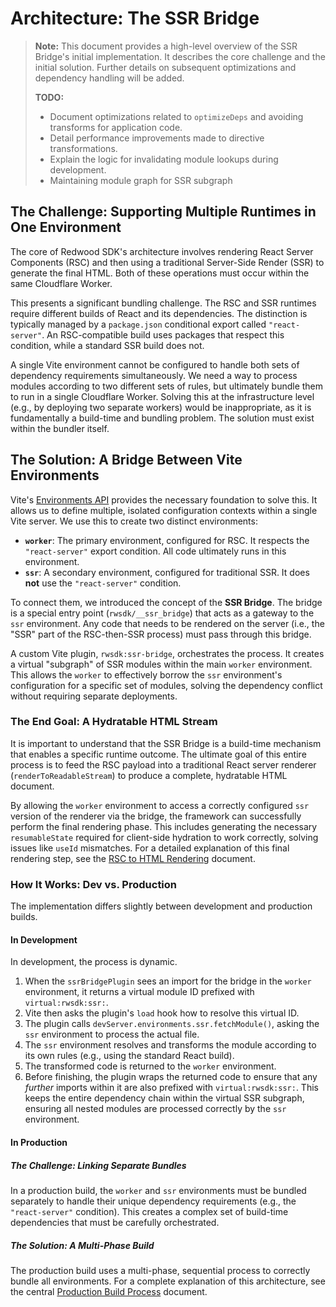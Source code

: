 # Architecture: The SSR Bridge

> **Note:** This document provides a high-level overview of the SSR Bridge's initial implementation. It describes the core challenge and the initial solution. Further details on subsequent optimizations and dependency handling will be added.
>
> **TODO:**
> - Document optimizations related to `optimizeDeps` and avoiding transforms for application code.
> - Detail performance improvements made to directive transformations.
> - Explain the logic for invalidating module lookups during development.
> - Maintaining module graph for SSR subgraph

## The Challenge: Supporting Multiple Runtimes in One Environment

The core of Redwood SDK's architecture involves rendering React Server Components (RSC) and then using a traditional Server-Side Render (SSR) to generate the final HTML. Both of these operations must occur within the same Cloudflare Worker.

This presents a significant bundling challenge. The RSC and SSR runtimes require different builds of React and its dependencies. The distinction is typically managed by a `package.json` conditional export called `"react-server"`. An RSC-compatible build uses packages that respect this condition, while a standard SSR build does not.

A single Vite environment cannot be configured to handle both sets of dependency requirements simultaneously. We need a way to process modules according to two different sets of rules, but ultimately bundle them to run in a single Cloudflare Worker. Solving this at the infrastructure level (e.g., by deploying two separate workers) would be inappropriate, as it is fundamentally a build-time and bundling problem. The solution must exist within the bundler itself.

## The Solution: A Bridge Between Vite Environments

Vite's [Environments API](https://vitejs.dev/guide/api-vite-environment.html) provides the necessary foundation to solve this. It allows us to define multiple, isolated configuration contexts within a single Vite server. We use this to create two distinct environments:
-   **`worker`**: The primary environment, configured for RSC. It respects the `"react-server"` export condition. All code ultimately runs in this environment.
-   **`ssr`**: A secondary environment, configured for traditional SSR. It does **not** use the `"react-server"` condition.

To connect them, we introduced the concept of the **SSR Bridge**. The bridge is a special entry point (`rwsdk/__ssr_bridge`) that acts as a gateway to the `ssr` environment. Any code that needs to be rendered on the server (i.e., the "SSR" part of the RSC-then-SSR process) must pass through this bridge.

A custom Vite plugin, `rwsdk:ssr-bridge`, orchestrates the process. It creates a virtual "subgraph" of SSR modules within the main `worker` environment. This allows the `worker` to effectively borrow the `ssr` environment's configuration for a specific set of modules, solving the dependency conflict without requiring separate deployments.

### The End Goal: A Hydratable HTML Stream

It is important to understand that the SSR Bridge is a build-time mechanism that enables a specific runtime outcome. The ultimate goal of this entire process is to feed the RSC payload into a traditional React server renderer (`renderToReadableStream`) to produce a complete, hydratable HTML document.

By allowing the `worker` environment to access a correctly configured `ssr` version of the renderer via the bridge, the framework can successfully perform the final rendering phase. This includes generating the necessary `resumableState` required for client-side hydration to work correctly, solving issues like `useId` mismatches. For a detailed explanation of this final rendering step, see the [RSC to HTML Rendering](./rscSsrProcess.md) document.

### How It Works: Dev vs. Production

The implementation differs slightly between development and production builds.

#### In Development

In development, the process is dynamic.
1.  When the `ssrBridgePlugin` sees an import for the bridge in the `worker` environment, it returns a virtual module ID prefixed with `virtual:rwsdk:ssr:`.
2.  Vite then asks the plugin's `load` hook how to resolve this virtual ID.
3.  The plugin calls `devServer.environments.ssr.fetchModule()`, asking the `ssr` environment to process the actual file.
4.  The `ssr` environment resolves and transforms the module according to its own rules (e.g., using the standard React build).
5.  The transformed code is returned to the `worker` environment.
6.  Before finishing, the plugin wraps the returned code to ensure that any *further* imports within it are also prefixed with `virtual:rwsdk:ssr:`. This keeps the entire dependency chain within the virtual SSR subgraph, ensuring all nested modules are processed correctly by the `ssr` environment.

#### In Production

##### The Challenge: Linking Separate Bundles

In a production build, the `worker` and `ssr` environments must be bundled separately to handle their unique dependency requirements (e.g., the `"react-server"` condition). This creates a complex set of build-time dependencies that must be carefully orchestrated.

##### The Solution: A Multi-Phase Build

The production build uses a multi-phase, sequential process to correctly bundle all environments. For a complete explanation of this architecture, see the central [Production Build Process](./productionBuildProcess.md) document. 